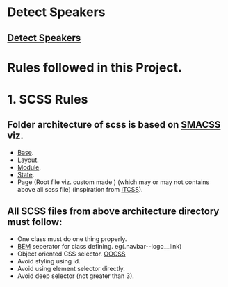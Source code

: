 # Detect Speakers

## [Detect Speakers](https://abhaypai.github.io/app-detect-speakers/)

# Rules followed in this Project.
#   1. SCSS Rules
## Folder architecture of scss is based on [SMACSS]() viz.
- [Base](http://smacss.com/book/type-base).
- [Layout](http://smacss.com/book/type-layout).
- [Module](http://smacss.com/book/type-module).
- [State](http://smacss.com/book/type-state).
- Page (Root file viz. custom made ) (which may or may not contains above all scss file) (inspiration from [ITCSS](https://www.hongkiat.com/blog/inverted-triangle-css-web-development/)).

## All SCSS files from above architecture directory must follow:
- One class must do one thing properly.
- [BEM](http://getbem.com/introduction/) seperator for class defining. eg(.navbar--logo__link)
- Object oriented CSS selector. [OOCSS](https://www.keycdn.com/blog/oocss)
- Avoid styling using id.
- Avoid using element selector directly.
- Avoid deep selector (not greater than 3).
